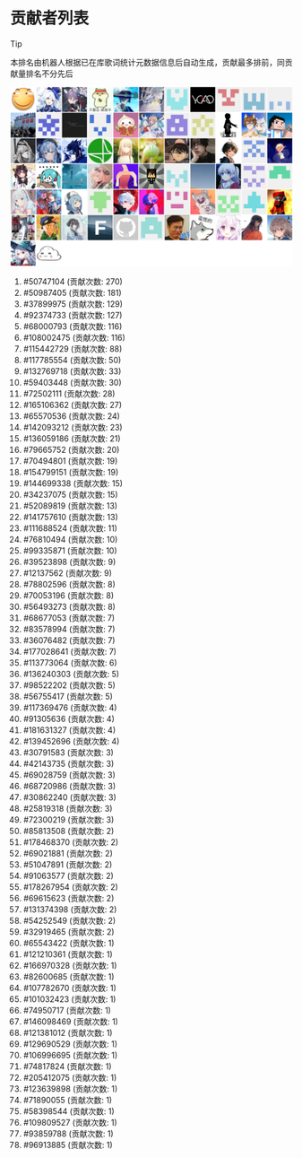 # 贡献者列表

> [!TIP]
> 本排名由机器人根据已在库歌词统计元数据信息后自动生成，贡献最多排前，同贡献量排名不分先后

![贡献者头像画廊](./CONTRIBUTORS.svg)

1. #50747104 (贡献次数: 270)
2. #50987405 (贡献次数: 181)
3. #37899975 (贡献次数: 129)
4. #92374733 (贡献次数: 127)
5. #68000793 (贡献次数: 116)
6. #108002475 (贡献次数: 116)
7. #115442729 (贡献次数: 88)
8. #117785554 (贡献次数: 50)
9. #132769718 (贡献次数: 33)
10. #59403448 (贡献次数: 30)
11. #72502111 (贡献次数: 28)
12. #165106362 (贡献次数: 27)
13. #65570536 (贡献次数: 24)
14. #142093212 (贡献次数: 23)
15. #136059186 (贡献次数: 21)
16. #79665752 (贡献次数: 20)
17. #70494801 (贡献次数: 19)
18. #154799151 (贡献次数: 19)
19. #144699338 (贡献次数: 15)
20. #34237075 (贡献次数: 15)
21. #52089819 (贡献次数: 13)
22. #141757610 (贡献次数: 13)
23. #111688524 (贡献次数: 11)
24. #76810494 (贡献次数: 10)
25. #99335871 (贡献次数: 10)
26. #39523898 (贡献次数: 9)
27. #12137562 (贡献次数: 9)
28. #78802596 (贡献次数: 8)
29. #70053196 (贡献次数: 8)
30. #56493273 (贡献次数: 8)
31. #68677053 (贡献次数: 7)
32. #83578994 (贡献次数: 7)
33. #36076482 (贡献次数: 7)
34. #177028641 (贡献次数: 7)
35. #113773064 (贡献次数: 6)
36. #136240303 (贡献次数: 5)
37. #98522202 (贡献次数: 5)
38. #56755417 (贡献次数: 5)
39. #117369476 (贡献次数: 4)
40. #91305636 (贡献次数: 4)
41. #181631327 (贡献次数: 4)
42. #139452696 (贡献次数: 4)
43. #30791583 (贡献次数: 3)
44. #42143735 (贡献次数: 3)
45. #69028759 (贡献次数: 3)
46. #68720986 (贡献次数: 3)
47. #30862240 (贡献次数: 3)
48. #25819318 (贡献次数: 3)
49. #72300219 (贡献次数: 3)
50. #85813508 (贡献次数: 2)
51. #178468370 (贡献次数: 2)
52. #69021881 (贡献次数: 2)
53. #51047891 (贡献次数: 2)
54. #91063577 (贡献次数: 2)
55. #178267954 (贡献次数: 2)
56. #69615623 (贡献次数: 2)
57. #131374398 (贡献次数: 2)
58. #54252549 (贡献次数: 2)
59. #32919465 (贡献次数: 2)
60. #65543422 (贡献次数: 1)
61. #121210361 (贡献次数: 1)
62. #166970328 (贡献次数: 1)
63. #82600685 (贡献次数: 1)
64. #107782670 (贡献次数: 1)
65. #101032423 (贡献次数: 1)
66. #74950717 (贡献次数: 1)
67. #146098469 (贡献次数: 1)
68. #121381012 (贡献次数: 1)
69. #129690529 (贡献次数: 1)
70. #106996695 (贡献次数: 1)
71. #74817824 (贡献次数: 1)
72. #205412075 (贡献次数: 1)
73. #123639898 (贡献次数: 1)
74. #71890055 (贡献次数: 1)
75. #58398544 (贡献次数: 1)
76. #109809527 (贡献次数: 1)
77. #93859788 (贡献次数: 1)
78. #96913885 (贡献次数: 1)
